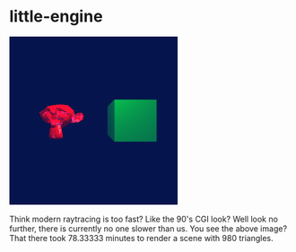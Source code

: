 # little-engine
<img src='https://github.com/grantcary/little-engine/blob/main/rendered_images/monkey_and_cube.PNG' alt='monkey+cube' width='300'>

Think modern raytracing is too fast? Like the 90's CGI look? Well look no further, there is currently no one slower than us. You see the above image? That there took 78.33333 minutes to render a scene with 980 triangles.